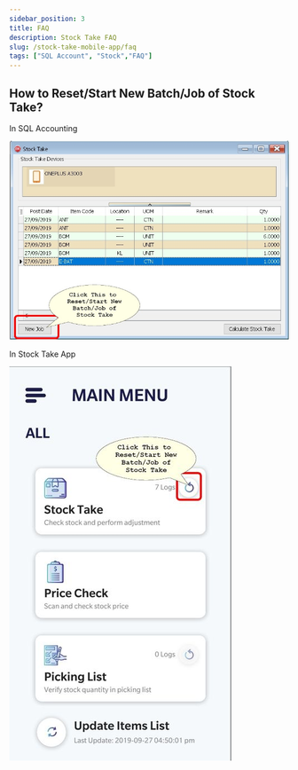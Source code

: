 ```yaml
---
sidebar_position: 3
title: FAQ
description: Stock Take FAQ
slug: /stock-take-mobile-app/faq
tags: ["SQL Account", "Stock","FAQ"]
---
```


## How to Reset/Start New Batch/Job of Stock Take?
In SQL Accounting

   ![1](../../../static/img/stoke-take-mobile-app/10jt.png)

In Stock Take App

   ![2](../../../static/img/stoke-take-mobile-app/11jt.png)
